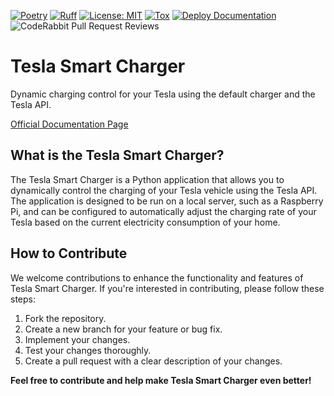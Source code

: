 [![Poetry](https://img.shields.io/endpoint?url=https://python-poetry.org/badge/v0.json)](https://python-poetry.org/)
[![Ruff](https://img.shields.io/endpoint?url=https://raw.githubusercontent.com/astral-sh/ruff/main/assets/badge/v2.json)](https://github.com/astral-sh/ruff)
[![License: MIT](https://img.shields.io/badge/License-MIT-yellow.svg)](https://opensource.org/licenses/MIT)
[![Tox](https://github.com/codesquadnest/tesla-smart-charger/actions/workflows/tox.yml/badge.svg)](https://github.com/codesquadnest/tesla-smart-charger/actions/workflows/tox.yml)
[![Deploy Documentation](https://github.com/codesquadnest/tesla-smart-charger/actions/workflows/docs.yml/badge.svg)](https://github.com/codesquadnest/tesla-smart-charger/actions/workflows/docs.yml)
![CodeRabbit Pull Request Reviews](https://img.shields.io/coderabbit/prs/github/codesquadnest/tesla-smart-charger)

# Tesla Smart Charger

Dynamic charging control for your Tesla using the default charger and the Tesla API.

[Official Documentation Page](https://codesquadnest.github.io/tesla-smart-charger/)

## What is the Tesla Smart Charger?

The Tesla Smart Charger is a Python application that allows you to dynamically control the charging of your Tesla vehicle using the Tesla API. The application is designed to be run on a local server, such as a Raspberry Pi, and can be configured to automatically adjust the charging rate of your Tesla based on the current electricity consumption of your home.

## How to Contribute

We welcome contributions to enhance the functionality and features of Tesla Smart Charger. If you're interested in contributing, please follow these steps:

1. Fork the repository.
2. Create a new branch for your feature or bug fix.
3. Implement your changes.
4. Test your changes thoroughly.
5. Create a pull request with a clear description of your changes.

**Feel free to contribute and help make Tesla Smart Charger even better!**
